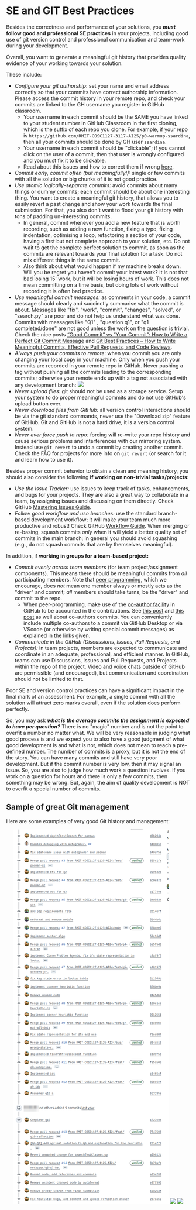 # SE and GIT Best Practices

Besides the correctness and performance of your solutions, you _**must**_ **follow good and professional SE practices** in your projects, including good use of git version control and professional communication and team-work during your development.

Overall, you want to generate a meaningful git history that provides quality evidence of your working towards your solution.

These include:

* _Configure your git authorship_: set your name and email address correctly so that your commits have correct authorship information. Please access the commit history in your remote repo, and check your commits are linked to the GH username you register in GitHub classroom.
  * Your username in each commit should be the SAME you have linked to your student number in GitHub Classroom in the first cloning, which is the suffix of each repo you clone. For example, if your repo is `https://github.com/RMIT-COSC1127-3117-AI25/p0-warmup-ssardina`, then all your commits should be done by GH user `ssardina`.
  * Your username in each commit should be "clickable"; if you cannot click on the user of a commit, then that user is wrongly configured and you must fix it to be clickable.
  * Read about this issues and how to correct them if wrong [here](https://docs.github.com/en/pull-requests/committing-changes-to-your-project/troubleshooting-commits/why-are-my-commits-linked-to-the-wrong-user).
* _Commit early, commit often (but meaningfully!):_ single or few commits with all the solution or big chunks of it is not good practice.
* _Use atomic logically-separate commits:_ avoid commits about many things or dummy commits; each commit should be about one interesting thing. You want to create a meaningful git history, that allows you to easily revert a past change and show your work towards the final submission. For that, you also don't want to flood your git history with tons of padding un-interesting commits.
  * In general, commit whenever you add a new feature that is worth recording, such as adding a new function, fixing a typo, fixing indentation, optimising a loop, refactoring a section of your code, having a first but not complete approach to your solution, etc. Do not wait to get the complete perfect solution to commit, as soon as the commits are relevant towards your final solution for a task. Do not mix different things in the same commit.
  * Also think about what would happen if my machine breaks down. Will you be regret you haven't commit your latest work? It is not that bad losing 15' work, but it will be losing hours of work. This does not mean committing on a time basis, but doing lots of work without recording it is often bad practice.
* _Use meaningful commit messages:_ as comments in your code, a commit message should clearly and succinctly summarise what the commit is about. Messages like "fix", "work", "commit", "changes", "solved", or "search.py" are poor and do not help us understand what was done. Commits with messages like "Q1" , "question q1", or "q1 completed/done" are not good unless the work on the question is trivial. Check the nice posts [“Good Commit” vs “Your Commit”: How to Write a Perfect Git Commit Message](https://www.linkedin.com/pulse/good-commit-vs-your-how-write-perfect-git-victor-timi/) and [Git Best Practices – How to Write Meaningful Commits, Effective Pull Requests, and Code Reviews](https://www.freecodecamp.org/news/git-best-practices-commits-and-code-reviews/).
* _Always push your commits to remote_: when you commit you are only changing your local copy in your machine. Only when you push your commits are recorded in your remote repo in GitHub. Never pushing a tag without pushing all the commits leading to the corresponding commits; otherwise your remote ends up with a tag not associated with any development branch:
![](img/tag-no-commits.png)
* _Never upload files:_ git should not be used as a storage service. Setup your system to do proper meaningful commits and do not use GitHub's upload button ever.
* _Never download files from GitHub:_ all version control interactions should be via the git standard commands, never use the "Download zip" feature of GitHub. Git and GitHub is not a hard drive, it is a version control system.
* _Never ever force push to repo:_ forcing will re-write your repo history and cause serious problems and interferences with our mirroring system. Instead use `git revert` to undo a commit by creating another commit. Check the FAQ for projects for more info on `git revert` (or search for it and learn how to use it).

Besides proper commit behavior to obtain a clean and meaning history, you should also consider the following **if working on non-trivial tasks/projects:**

* _Use the Issue Tracker:_ use issues to keep track of tasks, enhancements, and bugs for your projects. They are also a great way to collaborate in a team, by assigning issues and discussing on them directly. Check GitHub [Mastering Issues Guide](https://guides.github.com/features/issues/).
* _Follow good workflow and use branches:_ use the standard branch-based development workflow; it will make your team much more productive and robust! Check GitHub [Workflow Guide](https://guides.github.com/introduction/flow/). When merging or re-basing, squash commits _only_ when it will yield a better quality set of commits in the main branch; in general you should avoid squashing (e.g., do not squash commits that are by themselves meaningful).

In addition, if **working in groups for a team-based project:**

* _Commit evenly across team members_ (for team project/assignment components). This means there should be meaningful commits from _all_ participating members. Note that [peer programming](https://en.wikipedia.org/wiki/Pair_programming), which we encourage, does _not_ mean one member always or mostly acts as the "driver" and commit; *all* members should take turns, be the "driver" and commit to the repo.
  * When peer-programming, make use of the [co-author facility](https://docs.github.com/en/github/committing-changes-to-your-project/creating-and-editing-commits/creating-a-commit-with-multiple-authors) in GitHub to be accounted in the contributions. See [this post](https://gitbetter.substack.com/p/how-to-add-multiple-authors-to-a) and [this post](https://github.blog/2018-01-29-commit-together-with-co-authors/) as well about co-authors commits. You can conveniently include multiple co-authors to a commit via GitHub Desktop or via VScode (or otherwise by writing special commit messages) as explained in the links given.
* _Communicate in the GitHub (Discussions, Issues, Pull Requests, and Projects):_ in team projects, members are expected to communicate and coordinate in an adequate, professional, and efficient manner. In GitHub, teams can use Discussions, Issues and Pull Requests, and Projects within the repo of the project. Video and voice chats outside of GitHub are permissible (and encouraged), but communication and coordination should not be limited to that.

Poor SE and version control practices can have a significant impact in the final mark of an assessment. For example, a single commit with all the solution will attract zero marks overall, even if the solution does perform perfectly.

So, you may ask **_what is the average commits the assignment is expected to have per question?_** There is no "magic" number and is not the point to overfit a number no matter what. We will be very reasonable in judging what good process is and we expect you to also have a good judgment of what good development is and what is not, which does not mean to reach a pre-defined number. The number of commits is a proxy, but it is not the end of the story. You can have many commits and still have very poor development. But if the commit number is very low, then it may signal an issue. So, you are also to judge how much work a question involves. If you work on a question for hours and there is only a few commits, then something may be wrong. But, again, the aim of quality development is NOT to overfit a special number of commits.

## Sample of great Git management

Here are some examples of very good Git history and management:

 <p align="center"> 
    <img src="img/great-git_repo_commits-00.png">
    <img src="img/great-git_repo_commits-01.png">
    <img src="img/great-git_repo_commits-02.png">
 </p>
